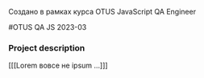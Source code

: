 Создано в рамках курса OTUS JavaScript QA Engineer

#OTUS QA JS 2023-03

### Project description
[[[Lorem вовсе не ipsum ...]]]
